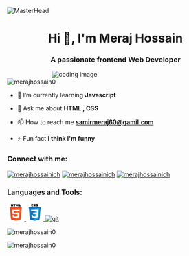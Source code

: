 ![MasterHead](https://1.bp.blogspot.com/-7A4WynwLsMw/XbBpCXG8fHI/AAAAAAAAMt4/uOa1bpLskYgrwGbllhSu2SDj_Mig8SXJQCLcBGAsYHQ/s1600/2000_600px.gif)
<h1 align="center">Hi 👋, I'm Meraj Hossain</h1>
<h3 align="center">A passionate frontend Web Developer</h3>
<img align="right" alt="coding image" src="https://img.freepik.com/free-vector/web-development-programmer-engineering-coding-website-augmented-reality-interface-screens-developer-project-engineer-programming-software-application-design-cartoon-illustration_107791-3863.jpg?w=996&t=st=1655308952~exp=1655309552~hmac=529558bc98aa15868179e1988c5aa4e3c4fea7d39130e8d57847f7f3efb7b2d8" width="400px">
 
<p align="left"> <img src="https://komarev.com/ghpvc/?username=merajhossain0&label=Profile%20views&color=0e75b6&style=flat" alt="merajhossain0" /> </p>

- 🌱 I’m currently learning **Javascript**

- 💬 Ask me about **HTML , CSS**

- 📫 How to reach me **samirmeraj60@gamil.com**

- ⚡ Fun fact **I think I'm funny**



<h3 align="left">Connect with me:</h3> 
<p align="left">
<a href="https://twitter.com/meraj_ich" target="_blank"><img align="center" src="https://raw.githubusercontent.com/rahuldkjain/github-profile-readme-generator/master/src/images/icons/Social/twitter.svg" alt="merajhossainich" height="30" width="40" /></a>
<a href="https://fb.com/merajhossainich" target="_blank"><img align="center" src="https://raw.githubusercontent.com/rahuldkjain/github-profile-readme-generator/master/src/images/icons/Social/facebook.svg" alt="merajhossainich" height="30" width="40" /></a>
<a href="https://instagram.com/meraj_ich" target="_blank"><img align="center" src="https://raw.githubusercontent.com/rahuldkjain/github-profile-readme-generator/master/src/images/icons/Social/instagram.svg" alt="merajhossainich" height="30" width="40" /></a>
</p>



<h3 align="left">Languages and Tools:</h3>
<p align="left">  
<a href="https://www.w3.org/html/" target="_blank" rel="noreferrer"> <img src="https://raw.githubusercontent.com/devicons/devicon/master/icons/html5/html5-original-wordmark.svg" alt="html5" width="40" height="40"/> </a> 
<a href="https://www.w3schools.com/css/" target="_blank" rel="noreferrer"> <img src="https://raw.githubusercontent.com/devicons/devicon/master/icons/css3/css3-original-wordmark.svg" alt="css3" width="40" height="40"/> </a>
<a href="https://git-scm.com/" target="_blank" rel="noreferrer"> <img src="https://www.vectorlogo.zone/logos/git-scm/git-scm-icon.svg" alt="git" width="40" height="40"/> </a> 
</p>
 
 
 

<p>&nbsp;<img align="left" src="https://github-readme-stats.vercel.app/api?username=merajhossain0&show_icons=true&locale=en" alt="merajhossain0" /></p>

<p><img align="left" margin-top="100px" src="https://github-readme-streak-stats.herokuapp.com/?user=merajhossain0&" alt="merajhossain0" /></p>
